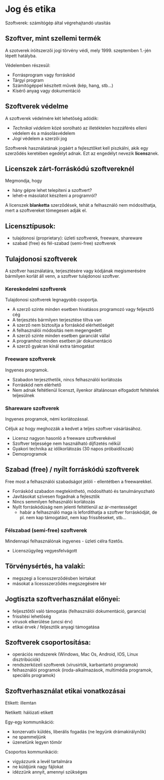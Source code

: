 # Jog és etika

Szoftverek: számítógép által végrehajtandó utasítás

## Szoftver, mint szellemi termék

A szotverek íróitszerzői jogi törvény védi, mely 1999. szeptemben 1.-jén lépett hatályba.

Védelemben részesül:

- Forrásprogram vagy forráskód
- Tárgyi program
- Számítógéppel készített művek (kép, hang, stb...)
- Kísérő anyag vagy dokumentáció

## Szoftverek védelme

A szoftverek védelmére két lehetőség adódik:

- _Technikai védelem_ közé sorolható az illetéktelen hozzáférés elleni védelem és a másolásvédelem
- _Jogi_ védelem a szerzői jog

Szoftverek használatának jogáért a fejlesztőket kell piszkálni, akik egy szerződés keretében egedélyt adnak. Ezt az engedélyt nevezik **licensz**nek.

## Licenszek zárt-forráskódú szoftvereknél

Megmondja, hogy

- hány gépre lehet telepíteni a szoftvert?
- lehet-e másolatot készíteni a programról?

A licenszek **blanketta** szerződések, tehát a felhasználó nem módosíthatja, mert a szoftvereket tömegesen adják el.

## Licensztípusok:

- tulajdonosi (proprietary): üzleti szoftverek, freeware, shareware
- szabad (free) és fél-szabad (semi-free) szoftverek

## Tulajdonosi szoftverek

A szoftver használatára, terjesztésére vagy kódjának megismerésére bármilyen korlát áll venn, a szoftver tulajdonosi szoftver.

### Kereskedelmi szoftverek

Tulajdonosi szoftverek legnagyobb csoportja.

- A szerző szinte minden esetben hivatásos programozó vagy feljesztő cég
- A terjesztés bármilyen terjesztése tiltva van
- A szerző nem biztosítja a forráskód elérhetőségét
- A felhasználói módosítás nem megengedett
- A szerző szinte minden esetben garanciát vállal
- A programhoz minden esetben jár dokumentáció
- A szerző gyakran kínál extra támogatást

### Freeware szoftverek

Ingyenes programok.

- Szabadon terjeszthetők, nincs felhasználói korlátozás
- Forráskód nem elérhető
- Nem adnak feltétlenül licenszt, ilyenkor általánosan elfogadott feltételek teljesülnek

### Shareware szoftverek

Ingyenes programok, némi korlátozással.

Céljuk az hogy meghozzák a kedvet a teljes szoftver vásárlásához.

- Licensz nagyon hasonló a freeware szoftverekével
- Szoftver teljessége nem használható díjfizetés nélkül
- Gyakori technika az időkorlátozás (30 napos próbaidőszak)
- Demoprogramok

## Szabad (free) / nyílt forráskódú szoftverek

Free most a felhasználói szabadságot jelöli - ellentétben a freewarekkel.

- Forráskód szabadon megtekinthetó, módosítható és tanulmányozható
- Javításokat szívesen fogadnak a fejlesztők
- Nincs semmilyen felhasználói korlátozás
- Nyílt forráskódúság nem jelenti feltétlenül az ár-mentességet
  - habár a felhasználó maga is lefordíthatja a szoftver forráskódját, de pl. nem kap támogatást, nem kap frissítéseket, stb...

### Félszabad (semi-free) szoftverek

Mindennapi felhasználónak ingyenes - üzleti célra fizetős.

- Licenszügyileg vegyesfelvágott

## Törvénysértés, ha valaki:

- megszegi a licensszerződésben leírtakat
- másokat a licessszerződés megszegésére kér

## Jogtiszta szoftverhasználat előnyei:

- feljesztőtől való támogatás (felhasználói dokumentáció, garancia)
- frissítési lehetőség
- vírusok elkerülése (uncsi érv)
- etikai érvek / feljesztők anyagi támogatása

## Szoftverek csoportosítása:

- operációs rendszerek (Windows, Mac Os, Android, IOS, Linux disztribúciók)
- rendszerközeli szoftverek (vírusirtók, karbantartó programok)
- felhasználói programok (iroda-alkalmazások, multimédia programok, speciális programok)

## Szoftverhasználat etikai vonatkozásai

Etikett: illemtan

Netikett: hálózati etikett

Egy-egy kommunikáció:

- konzervatív küldés, liberális fogadás (ne legyünk drámakirálynők)
- ne spammeljünk
- üzenetünk legyen tömör

Csoportos kommunikáció:

- vigyázzunk a levél tartalmára
- ne küldjünk nagy fájlokat
- idézzünk annyit, amennyi szükséges
